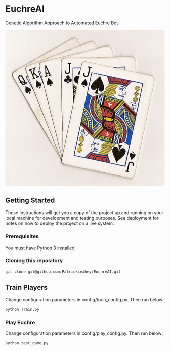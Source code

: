# EuchreAI
Genetic Algorithm Approach to Automated Euchre Bot

![alt text](https://raw.githubusercontent.com/PatrickLeahey/EuchreAI/master/Euchre.jpg)

## Getting Started

These instructions will get you a copy of the project up and running on your local machine for development and testing purposes. See deployment for notes on how to deploy the project on a live system.

### Prerequisites

You must have Python 3 installed

### Cloning this repository

```
git clone git@github.com:PatrickLeahey/EuchreAI.git
```

## Train Players

Change configuration parameters in config/train_config.py. Then run below:

```
python Train.py
```

### Play Euchre 

Change configuration parameters in config/play_config.py. Then run below:

```
python test_game.py
```

